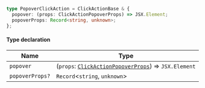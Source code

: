 ```ts
type PopoverClickAction = ClickActionBase & {
  popover: (props: ClickActionPopoverProps) => JSX.Element;
  popoverProps: Record<string, unknown>;
};
```

#### Type declaration

| Name            | Type                                                                                           |
| --------------- | ---------------------------------------------------------------------------------------------- |
| `popover`       | (`props`: [`ClickActionPopoverProps`](./api_html/ClickActionPopoverProps.md)) => `JSX.Element` |
| `popoverProps?` | `Record`<`string`, `unknown`>                                                                  |
